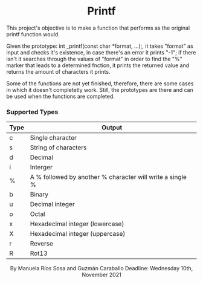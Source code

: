 <h1 align="center">Printf</h1>
</div>
<!-- ABOUT -->

This project's objective is to make a function that performs as the original printf function would.

Given the prototype: int _printf(const char *format, ...);, it takes "format" as input and checks it's existence, in case there's an error it prints "-1"; if there isn't it searches through the values of "format" in order to find the "%" marker that leads to a determined fnction, it prints the returned value and returns the amount of characters it prints.

Some of the functions are not yet finished, therefore, there are some cases in which it doesn't completetly work. Still, the prototypes are there and can be used when the functions are completed.

###  Supported Types


| Type   | Output |
|--------|--------|
| c      | Single character |
| s      | String of characters |
| d      | Decimal |
| i      | Interger |
| %      | A % followed by another % character will write a single % |
| b      | Binary |
| u      | Decimal integer |
| o      | Octal |
| x      | Hexadecimal integer (lowercase) |
| X      | Hexadecimal integer (uppercase) |
| r      | Reverse |
| R      | Rot13 |

 <p align="center">
 By Manuela Ríos Sosa and Guzmán Caraballo
Deadline: Wednesday 10th, November 2021
 </p>
